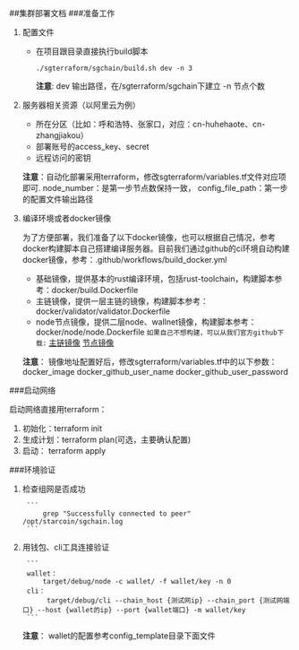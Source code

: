 ##集群部署文档
###准备工作
1. 配置文件
	* 在项目跟目录直接执行build脚本
	
		```	
		./sgterraform/sgchain/build.sh dev -n 3
		```    	
		**注意**: 
		dev 输出路径，在/sgterraform/sgchain下建立
		-n 节点个数
		 	
2. 服务器相关资源（以阿里云为例）

	* 所在分区（比如：呼和浩特、张家口，对应：cn-huhehaote、cn-zhangjiakou）
	* 部署账号的access_key、secret
	* 远程访问的密钥
	
	**注意**：自动化部署采用terraform，修改sgterraform/variables.tf文件对应项即可.
	node_number：是第一步节点数保持一致，
	config_file_path：第一步的配置文件输出路径
	
3. 编译环境或者docker镜像

	为了方便部署，我们准备了以下docker镜像，也可以根据自己情况，参考docker构建脚本自己搭建编译服务器。目前我们通过github的ci环境自动构建docker镜像，参考：.github/workflows/build_docker.yml
	
	* 基础镜像，提供基本的rust编译环境，包括rust-toolchain，构建脚本参考：docker/build.Dockerfile
	* 主链镜像，提供一层主链的镜像，构建脚本参考：docker/validator/validator.Dockerfile
	* node节点镜像，提供二层node、wallnet镜像，构建脚本参考：docker/node/node.Dockerfile
	`如果自己不想构建，可以从我们官方github下载:`
	[主链镜像](https://github.com/starcoinorg/stargate/packages/81918)
	[节点镜像](https://github.com/starcoinorg/stargate/packages/90206)

	**注意**：
	镜像地址配置好后，修改sgterraform/variables.tf中的以下参数：
	docker_image
	docker_github_user_name
	docker_github_user_password	


###启动网络

启动网络直接用terraform：
	
1. 初始化：terraform init
2. 生成计划：terraform plan(可选，主要确认配置)
3. 启动： terraform apply

###环境验证
	
1. 检查组网是否成功
	
		```
			grep "Successfully connected to peer" /opt/starcoin/sgchain.log
		```
		
2. 用钱包、cli工具连接验证
		
		```
		wallet：
			target/debug/node -c wallet/ -f wallet/key -n 0
		cli：	 
			 target/debug/cli --chain_host {测试网ip} --chain_port {测试网端口} --host {wallet的ip} --port {wallet端口} -m wallet/key
		```
	**注意**：
    	wallet的配置参考config_template目录下面文件
	